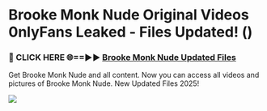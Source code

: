 # Brooke Monk Nude Original Videos 0nlyFans Leaked - Files Updated! ()

<h3>🔴 CLICK HERE 🌐==►► <a href="https://tinyurl.com/leaks-videos" rel="nofollow">Brooke Monk Nude Updated Files</a></h3>

Get Brooke Monk Nude and all content. Now you can access all videos and pictures of Brooke Monk Nude. New Updated Files 2025!

[![](https://i.imgur.com/KQgVmj3.gif)](https://tinyurl.com/leaks-videos)